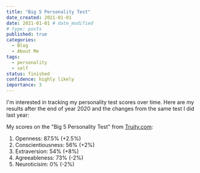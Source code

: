 ```yaml
---
title: "Big 5 Personality Test"
date_created: 2021-01-01
date: 2021-01-01 # date_modified
# type: posts
published: true
categories:
  - Blog
  - About Me
tags:
  - personality
  - self
status: finished
confidence: highly likely
importance: 3
---
```


I'm interested in tracking my personality test scores over time. Here are my results after the end of year 2020 and the changes from the same test I did last year:

My scores on the "Big 5 Personality Test" from [Truity.com](https://www.truity.com/personality-test/17315/test-results/12497855):
1. Openness: 87.5% (+2.5%)
2. Conscientiousness: 56% (+2%)
3. Extraversion: 54% (+8%)
4. Agreeableness: 73% (-2%)
5. Neuroticisim: 0% (-2%)